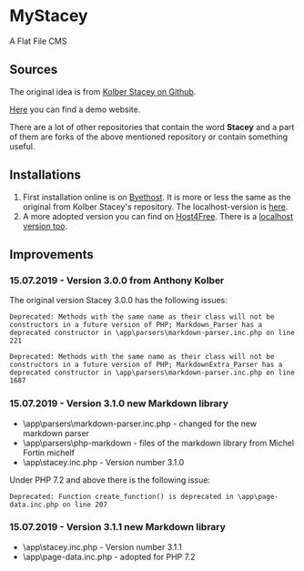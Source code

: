 # MyStacey

A Flat File CMS

## Sources

The original idea is from [Kolber Stacey on Github](https://github.com/kolber/stacey "Kolber Stacey on Github").

[Here](http://www.kolber.info "Stacey Demo Website") you can find a demo website.

There are a lot of other repositories that contain the word **Stacey** and a part of them are forks of the above mentioned repository or contain something useful.

## Installations

1. First installation online is on [Byethost](http://sitebuilder.is-great.net "Stacey on Byethost"). It is more or less the same as the original from Kolber Stacey's repository. The localhost-version is [here](http://byet-sitebuilder.localhost/ "Stacey localhost").
2. A more adopted version you can find on [Host4Free](https://stacey.template-hamster.host4free.de/ "Stacey on Host4Free"). There is a [localhost version too](http://h4f-stacey.localhost/ "Host4Free on localhost").

## Improvements

### 15.07.2019 - Version 3.0.0 from Anthony Kolber

The original version Stacey 3.0.0 has the following issues:

    Deprecated: Methods with the same name as their class will not be constructors in a future version of PHP; Markdown_Parser has a deprecated constructor in \app\parsers\markdown-parser.inc.php on line 221
    
    Deprecated: Methods with the same name as their class will not be constructors in a future version of PHP; MarkdownExtra_Parser has a deprecated constructor in \app\parsers\markdown-parser.inc.php on line 1687

### 15.07.2019 - Version 3.1.0 new Markdown library

* \app\parsers\markdown-parser.inc.php - changed for the new markdown parser
* \app\parsers\php-markdown - files of the markdown library from Michel Fortin michelf
* \app\stacey.inc.php - Version number 3.1.0

Under PHP 7.2 and above there is the following issue:

    Deprecated: Function create_function() is deprecated in \app\page-data.inc.php on line 207
    
### 15.07.2019 - Version 3.1.1 new Markdown library

* \app\stacey.inc.php - Version number 3.1.1
* \app\page-data.inc.php - adopted for PHP 7.2
